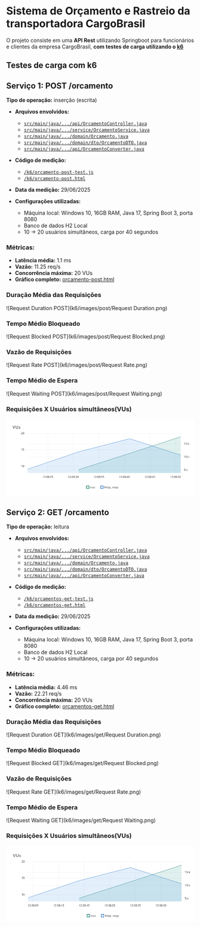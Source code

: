 # Sistema de Orçamento e Rastreio da transportadora CargoBrasil

O projeto consiste em uma **API Rest** utilizando Springboot para funcionários e clientes da empresa CargoBrasil, **com testes de carga utilizando o [k6](https://k6.io/)**


## Testes de carga com k6

## Serviço 1: POST /orcamento
**Tipo de operação:** inserção (escrita)
- **Arquivos envolvidos:**
    - [`src/main/java/.../api/OrcamentoController.java`](https://github.com/fabriciobcv/PI2-CargoBrasil/blob/main/app/src/main/java/com/pi2/cargobrasil/api/OrcamentoController.java)
    - [`src/main/java/.../service/OrcamentoService.java`](https://github.com/fabriciobcv/PI2-CargoBrasil/blob/main/app/src/main/java/com/pi2/cargobrasil/service/OrcamentoService.java)
    - [`src/main/java/.../domain/Orcamento.java`](https://github.com/fabriciobcv/PI2-CargoBrasil/blob/main/app/src/main/java/com/pi2/cargobrasil/domain/Orcamento.java)
    - [`src/main/java/.../domain/dto/OrcamentoDTO.java`](https://github.com/fabriciobcv/PI2-CargoBrasil/blob/main/app/src/main/java/com/pi2/cargobrasil/domain/dto/OrcamentoDTO.java)
    - [`src/main/java/.../api/OrcamentoConverter.java`](https://github.com/fabriciobcv/PI2-CargoBrasil/blob/main/app/src/main/java/com/pi2/cargobrasil/api/OrcamentoConverter.java)

- **Código de medição:**
    - [`/k6/orcamento-post-test.js`](https://github.com/fabriciobcv/PI2-CargoBrasil/blob/main/k6/orcamento-post-test.js)
    - [`/k6/orcamento-post.html`](https://github.com/fabriciobcv/PI2-CargoBrasil/blob/main/k6/orcamento-post.html)
- **Data da medição:** 29/06/2025
- **Configurações utilizadas:**
    - Máquina local: Windows 10, 16GB RAM, Java 17, Spring Boot 3, porta 8080
    - Banco de dados H2 Local
    - 10 → 20 usuários simultâneos, carga por 40 segundos

### Métricas:
- **Latência média:** 1.1 ms
- **Vazão:** 11.25 req/s
- **Concorrência máxima:** 20 VUs
- **Gráfico completo:** [orcamento-post.html](https://fabriciobcv.github.io/PI2-CargoBrasil/k6/orcamento-post.html)


### Duração Média das Requisições
![Request Duration POST](k6/images/post/Request Duration.png)

### Tempo Médio Bloqueado
![Request Blocked POST](k6/images/post/Request Blocked.png)

### Vazão de Requisições
![Request Rate POST](k6/images/post/Request Rate.png)

### Tempo Médio de Espera
![Request Waiting POST](k6/images/post/Request Waiting.png)

### Requisições X Usuários simultâneos(VUs)
![VUs POST](k6/images/post/VUs.png)

## Serviço 2: GET /orcamento
**Tipo de operação:** leitura
- **Arquivos envolvidos:**
  - [`src/main/java/.../api/OrcamentoController.java`](https://github.com/fabriciobcv/PI2-CargoBrasil/blob/main/app/src/main/java/com/pi2/cargobrasil/api/OrcamentoController.java)
  - [`src/main/java/.../service/OrcamentoService.java`](https://github.com/fabriciobcv/PI2-CargoBrasil/blob/main/app/src/main/java/com/pi2/cargobrasil/service/OrcamentoService.java)
  - [`src/main/java/.../domain/Orcamento.java`](https://github.com/fabriciobcv/PI2-CargoBrasil/blob/main/app/src/main/java/com/pi2/cargobrasil/domain/Orcamento.java)
  - [`src/main/java/.../domain/dto/OrcamentoDTO.java`](https://github.com/fabriciobcv/PI2-CargoBrasil/blob/main/app/src/main/java/com/pi2/cargobrasil/domain/dto/OrcamentoDTO.java)
  - [`src/main/java/.../api/OrcamentoConverter.java`](https://github.com/fabriciobcv/PI2-CargoBrasil/blob/main/app/src/main/java/com/pi2/cargobrasil/api/OrcamentoConverter.java)

- **Código de medição:**
  - [`/k6/orcamentos-get-test.js`](https://github.com/fabriciobcv/PI2-CargoBrasil/blob/main/k6/orcamentos-get-test.js)
  - [`/k6/orcamentos-get.html`](https://github.com/fabriciobcv/PI2-CargoBrasil/blob/main/k6/orcamentos-get.html)
- **Data da medição:** 29/06/2025
- **Configurações utilizadas:**
  - Máquina local: Windows 10, 16GB RAM, Java 17, Spring Boot 3, porta 8080
  - Banco de dados H2 Local
  - 10 → 20 usuários simultâneos, carga por 40 segundos

### Métricas:
- **Latência média:** 4.46 ms
- **Vazão:** 22.21 req/s
- **Concorrência máxima:** 20 VUs
- **Gráfico completo:** [orcamentos-get.html](https://fabriciobcv.github.io/PI2-CargoBrasil/k6/orcamentos-get.html)

### Duração Média das Requisições
![Request Duration GET](k6/images/get/Request Duration.png)

### Tempo Médio Bloqueado
![Request Blocked GET](k6/images/get/Request Blocked.png)

### Vazão de Requisições
![Request Rate GET](k6/images/get/Request Rate.png)

### Tempo Médio de Espera
![Request Waiting GET](k6/images/get/Request Waiting.png)

### Requisições X Usuários simultâneos(VUs)
![VUs GET](k6/images/get/VUs.png)